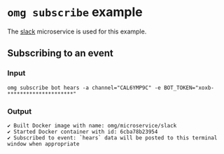 # `omg subscribe` example
The [slack](https://github.com/microservice/slack) microservice is used for this example.

## Subscribing to an event
### Input
```
omg subscribe bot hears -a channel="CAL6YMP9C" -e BOT_TOKEN="xoxb-*********************"
```

### Output
```
✔ Built Docker image with name: omg/microservice/slack
✔ Started Docker container with id: 6cba78b23954
✔ Subscribed to event: `hears` data will be posted to this terminal window when appropriate
```

